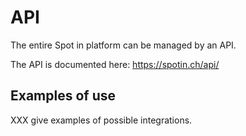 # API

The entire Spot in platform can be managed by an API. 

The API is documented here: https://spotin.ch/api/

## Examples of use

XXX give examples of possible integrations.
